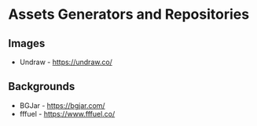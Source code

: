 # Assets Generators and Repositories

## Images

- Undraw - <https://undraw.co/>

## Backgrounds

- BGJar - <https://bgjar.com/>
- fffuel - <https://www.fffuel.co/>